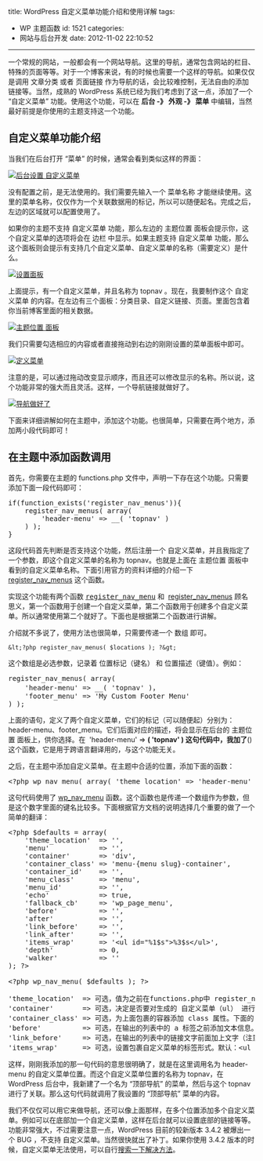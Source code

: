 title: WordPress 自定义菜单功能介绍和使用详解
tags:

- WP 主题函数
  id: 1521
  categories:
- 网站与后台开发
  date: 2012-11-02 22:10:52

---

一个常规的网站，一般都会有一个网站导航。这里的导航，通常包含网站的栏目、特殊的页面等等。对于一个博客来说，有的时候也需要一个这样的导航。如果仅仅是调用 文章分类 或者 页面链接 作为导航的话，会比较难控制，无法自由的添加链接等。当然，成熟的 WordPress 系统已经为我们考虑到了这一点，添加了一个 “自定义菜单” 功能。使用这个功能，可以在 **后台 -》 外观 -》 菜单** 中编辑，当然最好前提是你使用的主题支持这一个功能。

## 自定义菜单功能介绍

当我们在后台打开 “菜单” 的时候，通常会看到类似这样的界面：

[![](https://qxzm-cdn.sapi.work/blog/2012/11/1521/caidan0.png "后台设置 自定义菜单")](https://qxzm-cdn.sapi.work/blog/2012/11/1521/caidan0.png)

没有配置之前，是无法使用的。我们需要先输入一个 菜单名称 才能继续使用。这里的菜单名称，仅仅作为一个关联数据用的标记，所以可以随便起名。完成之后，左边的区域就可以配置使用了。

如果你的主题不支持 自定义菜单 功能，那么左边的 主题位置 面板会提示你，这个自定义菜单的选项将会在 边栏 中显示。如果主题支持 自定义菜单 功能，那么这个面板则会提示有支持几个自定义菜单、自定义菜单的名称（需要定义）是什么。

[![](https://qxzm-cdn.sapi.work/blog/2012/11/1521/caidan1.png "设置面板")](https://qxzm-cdn.sapi.work/blog/2012/11/1521/caidan1.png)

上面提示，有一个自定义菜单，并且名称为 topnav 。现在，我要制作这个 自定义菜单 的内容。在左边有三个面板：分类目录、自定义链接、页面。里面包含着你当前博客里面的相关数据。

[![](https://qxzm-cdn.sapi.work/blog/2012/11/1521/caidan2.png "主题位置 面板")](https://qxzm-cdn.sapi.work/blog/2012/11/1521/caidan2.png)

我们只需要勾选相应的内容或者直接拖动到右边的刚刚设置的菜单面板中即可。

[![](https://qxzm-cdn.sapi.work/blog/2012/11/1521/caidan3.png "定义菜单")](https://qxzm-cdn.sapi.work/blog/2012/11/1521/caidan3.png)

注意的是，可以通过拖动改变显示顺序，而且还可以修改显示的名称。所以说，这个功能非常的强大而且灵活。这样，一个导航链接就做好了。

[![](https://qxzm-cdn.sapi.work/blog/2012/11/1521/caidan4.png "导航做好了")](https://qxzm-cdn.sapi.work/blog/2012/11/1521/caidan4.png)

下面来详细讲解如何在主题中，添加这个功能。也很简单，只需要在两个地方，添加两小段代码即可！

## 在主题中添加函数调用

首先，你需要在主题的 functions.php 文件中，声明一下存在这个功能。只需要添加下面一段代码即可：

<pre>if(function_exists('register_nav_menus')){
    register_nav_menus( array(
        'header-menu' =&gt; __( 'topnav' )
    ) );
}</pre>

这段代码首先判断是否支持这个功能，然后注册一个 自定义菜单，并且我指定了一个参数，即这个自定义菜单的名称为 topnav。也就是上面在 主题位置 面板中看到的自定义菜单名称。下面引用官方的资料详细的介绍一下 [register_nav_menus](http://codex.wordpress.org/Function_Reference/register_nav_menus) 这个函数。

实现这个功能有两个函数 <tt>[register_nav_menu](http://codex.wordpress.org/Function_Reference/register_nav_menu "Function Reference/register nav menu")</tt> 和  [register_nav_menus](http://codex.wordpress.org/Function_Reference/register_nav_menus) 顾名思义，第一个函数用于创建一个自定义菜单，第二个函数用于创建多个自定义菜单。所以通常使用第二个就好了。下面也是根据第二个函数进行讲解。

介绍就不多说了，使用方法也很简单，只需要传递一个 数组 即可。

    &lt;?php register_nav_menus( $locations ); ?&gt;

这个数组是必选参数，记录着 位置标记（键名） 和 位置描述（键值）。例如：

<pre>register_nav_menus( array(
	'header-menu' =&gt; __( 'topnav' )，
	'footer_menu' =&gt; 'My Custom Footer Menu'
) );</pre>

上面的语句，定义了两个自定义菜单，它们的标记（可以随便起）分别为：header-menu、footer_menu。它们后面对应的描述，将会显示在后台的 主题位置 面板上，供你选择。在  'header-menu' =&gt; **( 'topnav' ) 这句代码中，我加了**() 这个函数，它是用于跨语言翻译用的，与这个功能无关。

之后，在主题中添加自定义菜单。在主题中合适的位置，添加下面的函数：

<pre>&lt;?php wp_nav_menu( array( 'theme_location' =&gt; 'header-menu' )); ?&gt;</pre>

这句代码使用了 [wp_nav_menu](http://codex.wordpress.org/Function_Reference/wp_nav_menu "Function Reference/wp nav menu") 函数。这个函数也是传递一个数组作为参数，但是这个数字里面的键名比较多。下面根据官方文档的说明选择几个重要的做了一个简单的翻译：

<pre>&lt;?php $defaults = array(
	'theme_location'  =&gt; '',
	'menu'            =&gt; '',
	'container'       =&gt; 'div',
	'container_class' =&gt; 'menu-{menu slug}-container',
	'container_id'    =&gt; '',
	'menu_class'      =&gt; 'menu',
	'menu_id'         =&gt; '',
	'echo'            =&gt; true,
	'fallback_cb'     =&gt; 'wp_page_menu',
	'before'          =&gt; '',
	'after'           =&gt; '',
	'link_before'     =&gt; '',
	'link_after'      =&gt; '',
	'items_wrap'      =&gt; '&lt;ul id="%1$s"&gt;%3$s&lt;/ul&gt;',
	'depth'           =&gt; 0,
	'walker'          =&gt; ''
); ?&gt;

&lt;?php wp_nav_menu( $defaults ); ?&gt;

'theme_location'  =&gt; 可选，值为之前在functions.php中 register_nav_menus 传递的数组参数中的键名，进行绑定。默认：无
'container'       =&gt; 可选，决定是否要对生成的 自定义菜单（ul） 进行包裹，以及使用什么包裹。如果不需要，传递参数 false。默认：div
'container_class' =&gt; 可选，为上面包裹的容器添加 class 属性。下面的 container_id 功能类似。
'before'          =&gt; 可选，在输出的列表中的 a 标签之前添加文本信息。after 功能类似。
'link_before'     =&gt; 可选，在输出的列表中的链接文字前面加上文字（注意与上面的区别）。link_after 功能类似。
'items_wrap'      =&gt; 可选，设置包裹自定义菜单的标签形式。默认：&lt;ul id="%1$s"&gt;%3$s&lt;/ul&gt;，通常不要修改 。</pre>

这样，刚刚我添加的那一句代码的意思很明确了，就是在这里调用名为 header-menu 的自定义菜单位置。而这个自定义菜单位置的名称为 topnav，在 WordPress 后台中，我新建了一个名为 “顶部导航” 的菜单，然后与这个 topnav 进行了关联。那么这句代码就调用了我设置的 “顶部导航” 菜单的内容。

我们不仅仅可以用它来做导航，还可以像上面那样，在多个位置添加多个自定义菜单。例如可以在底部加一个自定义菜单，这样在后台就可以设置底部的链接等等。功能非常强大，不过需要注意一点，WordPress 目前的较新版本 3.4.2 被爆出一个 BUG ，不支持 自定义菜单。当然很快就出了补丁。如果你使用 3.4.2 版本的时候，自定义菜单无法使用，可以自行[搜索一下解决方法](http://www.baidu.com/s?tn=monline_4_dg&ie=utf-8&bs=wordpress+%E8%87%AA%E5%AE%9A%E4%B9%89%E8%8F%9C%E5%8D%95+3.4.2&f=8&rsv_bp=1&wd=wordpress+3.4.2++%E8%87%AA%E5%AE%9A%E4%B9%89%E8%8F%9C%E5%8D%95+&rsv_sug3=4&rsv_sug=1&rsv_sug1=2&rsv_sug4=249&rsv_n=2&inputT=5575)。

<div><embed id="ciba_grabword_plugin" width="0" height="0" type="application/ciba-grabword-plugin" hidden="true" /></div>
